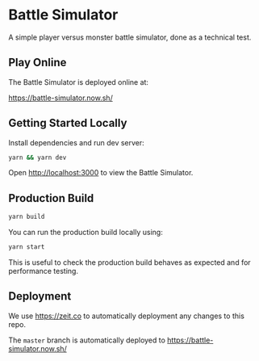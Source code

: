 # Battle Simulator

A simple player versus monster battle simulator, done as a technical test.

## Play Online

The Battle Simulator is deployed online at:

https://battle-simulator.now.sh/

## Getting Started Locally

Install dependencies and run dev server:

```bash
yarn && yarn dev
```

Open [http://localhost:3000](http://localhost:3000) to view the Battle Simulator.

## Production Build

```bash
yarn build
```

You can run the production build locally using:

```bash
yarn start
```

This is useful to check the production build behaves as expected and for performance testing.

## Deployment

We use https://zeit.co to automatically deployment any changes to this repo.

The `master` branch is automatically deployed to https://battle-simulator.now.sh/
